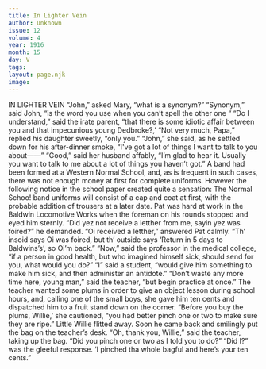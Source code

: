 ```yaml
---
title: In Lighter Vein
author: Unknown
issue: 12
volume: 4
year: 1916
month: 15
day: V
tags:
layout: page.njk
image:
---
```

IN LIGHTER VEIN       “John,” asked Mary, “what is a synonym?”    “Synonym,” said John, “is the word you use when you can’t spell the other one “       “Do I understand,” said the irate parent, “that there is some idiotic affair between you and that impecunious young Dedbroke?,’    “Not very much, Papa,” replied his daughter sweetly, “only you.”      “John,” she said, as he settled down for his after-dinner smoke, “I've got a lot of things I want to talk to you about——”    “Good,” said her husband affably, “I’m glad to hear it. Usually you want to talk to me about a lot of things you haven’t got.”       A band had been formed at a Western Normal School, and, as is frequent in such cases, there was not enough money at first for complete uniforms. However the following notice in the school paper created quite a sensation:    The Normal Schoo! band uniforms will consist of a cap and coat at first, with the probable addition of trousers at a later date.       Pat was hard at work in the Baldwin Locomotive Works when the foreman on his rounds stopped and eyed him sternly.    “Did yez not receive a letther from me, sayin yez was foired?” he demanded.    “Oi received a letther,” answered Pat calmly. “Th’ insoid says Oi was foired, but th’ outside says ‘Return in 5 days to Baldwins’s’, so Oi’m back.”       “Now,” said the professor in the medical college, “if a person in good health, but who imagined himself sick, should send for you, what would you do?”    “I” said a student, “would give him something to make him sick, and then administer an antidote.”    “Don’t waste any more time here, young man,” said the teacher, “but begin practice at once.”       The teacher wanted some plums in order to give an object lesson during school hours, and, calling one of the small boys, she gave him ten cents and dispatched him to a fruit stand down on the corner.    “Before you buy the plums, Willie,’ she cautioned, “you had better pinch one or two to make sure they are ripe.”    Little Willie flitted away. Soon he came back and smilingly put the bag on the teacher’s desk.    “Oh, thank you, Willie,” said the teacher, taking up the bag. “Did you pinch one or two as I told you to do?”    “Did I?” was the gleeful response. ‘I pinched tha whole bagful and here’s your ten cents.”





